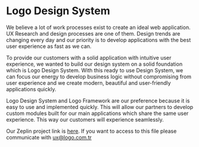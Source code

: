 # Logo Design System
We believe a lot of work processes exist to create an ideal web application. UX Research and design processes are one of them. Design trends are changing every day and our priority is to develop applications with the best user experience as fast as we can.

To provide our customers with a solid application with intuitive user experience, we wanted to build our design system on a solid foundation which is Logo Design System. With this ready to use Design System, we can focus our energy to develop business logic without compromising from user experience and we create modern, beautiful and user-friendly applications quickly.

Logo Design System and Logo Framework are our preference because it is easy to use and implemented quickly. This will allow our partners to develop custom modules built for our main applications which share the same user experience. This way our customers will experience seamlessly.

Our Zeplin project link is [here](https://app.zeplin.io/project/5e5f59849f60ec14ab8bcb67). If you want to access to this file please communicate with [ux@logo.com.tr](mailto:ux@logo.com.tr)
